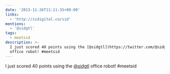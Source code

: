 ```yaml
---
date: '2013-11-26T11:11:35+00:00'
links:
  - 'http://sidigital.co/sid'
mentions:
  - '@sidgtl'
tags:
  - meetsid
description: >-
  I just scored 40 points using the [@sidgtl](https://twitter.com/@sidgtl)
  office robot! #meetsid
---
```

I just scored 40 points using the [@sidgtl](https://twitter.com/@sidgtl) office robot! #meetsid 
